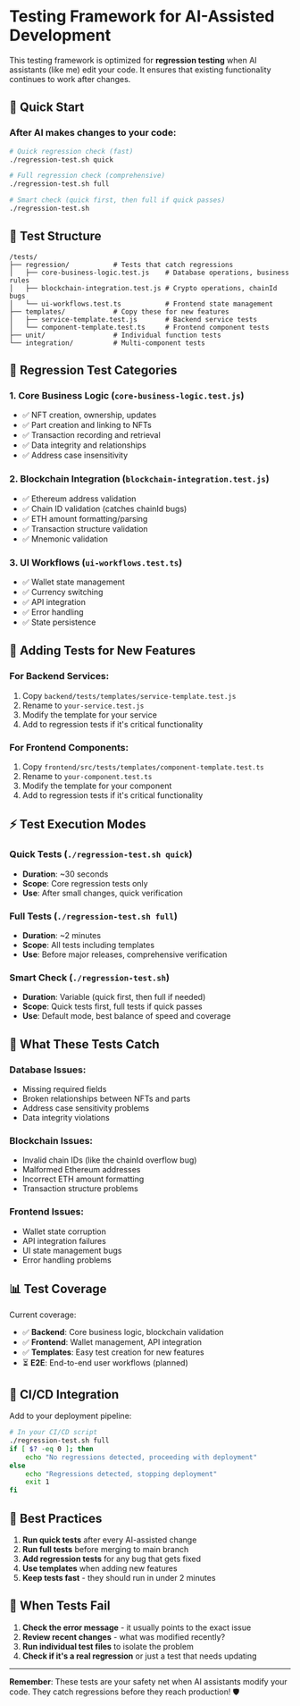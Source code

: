 # Testing Framework for AI-Assisted Development

This testing framework is optimized for **regression testing** when AI assistants (like me) edit your code. It ensures that existing functionality continues to work after changes.

## 🚀 Quick Start

### After AI makes changes to your code:
```bash
# Quick regression check (fast)
./regression-test.sh quick

# Full regression check (comprehensive)
./regression-test.sh full

# Smart check (quick first, then full if quick passes)
./regression-test.sh
```

## 📁 Test Structure

```
/tests/
├── regression/           # Tests that catch regressions
│   ├── core-business-logic.test.js    # Database operations, business rules
│   ├── blockchain-integration.test.js # Crypto operations, chainId bugs
│   └── ui-workflows.test.ts           # Frontend state management
├── templates/            # Copy these for new features
│   ├── service-template.test.js       # Backend service tests
│   └── component-template.test.ts     # Frontend component tests
├── unit/                 # Individual function tests
└── integration/          # Multi-component tests
```

## 🎯 Regression Test Categories

### 1. **Core Business Logic** (`core-business-logic.test.js`)
- ✅ NFT creation, ownership, updates
- ✅ Part creation and linking to NFTs
- ✅ Transaction recording and retrieval
- ✅ Data integrity and relationships
- ✅ Address case insensitivity

### 2. **Blockchain Integration** (`blockchain-integration.test.js`)
- ✅ Ethereum address validation
- ✅ Chain ID validation (catches chainId bugs)
- ✅ ETH amount formatting/parsing
- ✅ Transaction structure validation
- ✅ Mnemonic validation

### 3. **UI Workflows** (`ui-workflows.test.ts`)
- ✅ Wallet state management
- ✅ Currency switching
- ✅ API integration
- ✅ Error handling
- ✅ State persistence

## 🔧 Adding Tests for New Features

### For Backend Services:
1. Copy `backend/tests/templates/service-template.test.js`
2. Rename to `your-service.test.js`
3. Modify the template for your service
4. Add to regression tests if it's critical functionality

### For Frontend Components:
1. Copy `frontend/src/tests/templates/component-template.test.ts`
2. Rename to `your-component.test.ts`
3. Modify the template for your component
4. Add to regression tests if it's critical functionality

## ⚡ Test Execution Modes

### Quick Tests (`./regression-test.sh quick`)
- **Duration**: ~30 seconds
- **Scope**: Core regression tests only
- **Use**: After small changes, quick verification

### Full Tests (`./regression-test.sh full`)
- **Duration**: ~2 minutes
- **Scope**: All tests including templates
- **Use**: Before major releases, comprehensive verification

### Smart Check (`./regression-test.sh`)
- **Duration**: Variable (quick first, then full if needed)
- **Scope**: Quick tests first, full tests if quick passes
- **Use**: Default mode, best balance of speed and coverage

## 🐛 What These Tests Catch

### Database Issues:
- Missing required fields
- Broken relationships between NFTs and parts
- Address case sensitivity problems
- Data integrity violations

### Blockchain Issues:
- Invalid chain IDs (like the chainId overflow bug)
- Malformed Ethereum addresses
- Incorrect ETH amount formatting
- Transaction structure problems

### Frontend Issues:
- Wallet state corruption
- API integration failures
- UI state management bugs
- Error handling problems

## 📊 Test Coverage

Current coverage:
- ✅ **Backend**: Core business logic, blockchain validation
- ✅ **Frontend**: Wallet management, API integration
- ✅ **Templates**: Easy test creation for new features
- ⏳ **E2E**: End-to-end user workflows (planned)

## 🔄 CI/CD Integration

Add to your deployment pipeline:
```bash
# In your CI/CD script
./regression-test.sh full
if [ $? -eq 0 ]; then
    echo "No regressions detected, proceeding with deployment"
else
    echo "Regressions detected, stopping deployment"
    exit 1
fi
```

## 🎯 Best Practices

1. **Run quick tests** after every AI-assisted change
2. **Run full tests** before merging to main branch
3. **Add regression tests** for any bug that gets fixed
4. **Use templates** when adding new features
5. **Keep tests fast** - they should run in under 2 minutes

## 🚨 When Tests Fail

1. **Check the error message** - it usually points to the exact issue
2. **Review recent changes** - what was modified recently?
3. **Run individual test files** to isolate the problem
4. **Check if it's a real regression** or just a test that needs updating

---

**Remember**: These tests are your safety net when AI assistants modify your code. They catch regressions before they reach production! 🛡️

